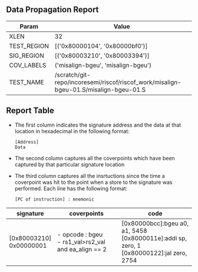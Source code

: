 
## Data Propagation Report

| Param       | Value    |
|-------------|----------|
| XLEN        | 32      |
| TEST_REGION | [('0x80000104', '0x80000bf0')]      |
| SIG_REGION  | [('0x80003210', '0x80003394')]      |
| COV_LABELS  | ('misalign-bgeu', 'misalign-bgeu')      |
| TEST_NAME   | /scratch/git-repo/incoresemi/riscof/riscof_work/misalign-bgeu-01.S/misalign-bgeu-01.S    |

## Report Table

- The first column indicates the signature address and the data at that location in hexadecimal in the following format: 
  ```
  [Address]
  Data
  ```

- The second column captures all the coverpoints which have been captured by that particular signature location

- The third column captures all the insrtuctions since the time a coverpoint was
  hit to the point when a store to the signature was performed. Each line has
  the following format:
  ```
  [PC of instruction] : mnemonic
  ```

|        signature         |                         coverpoints                         |                                                code                                                 |
|--------------------------|-------------------------------------------------------------|-----------------------------------------------------------------------------------------------------|
|[0x80003210]<br>0x00000001|- opcode : bgeu<br> -  rs1_val>rs2_val and ea_align == 2<br> |[0x80000bcc]:bgeu a0, a1, 5458<br> [0x8000011e]:addi sp, zero, 1<br> [0x80000122]:jal zero, 2754<br> |
